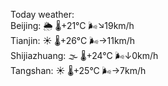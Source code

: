 Today weather:  
Beijing: 🌦 🌡️+21°C 🌬️↘19km/h  
Tianjin: ☀️ 🌡️+26°C 🌬️→11km/h  
Shijiazhuang: 🌫  🌡️+24°C 🌬️↓0km/h  
Tangshan: ☀️ 🌡️+25°C 🌬️→7km/h  
